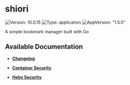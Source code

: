 # shiori

![Version: 10.0.15](https://img.shields.io/badge/Version-10.0.15-informational?style=flat-square) ![Type: application](https://img.shields.io/badge/Type-application-informational?style=flat-square) ![AppVersion: "1.5.0"](https://img.shields.io/badge/AppVersion-"1.5.0"-informational?style=flat-square)

A simple bookmark manager built with Go

## Available Documentation

- [**Changelog**](CHANGELOG)

- [**Container Security**](container-security)

- [**Helm Security**](helm-security)

